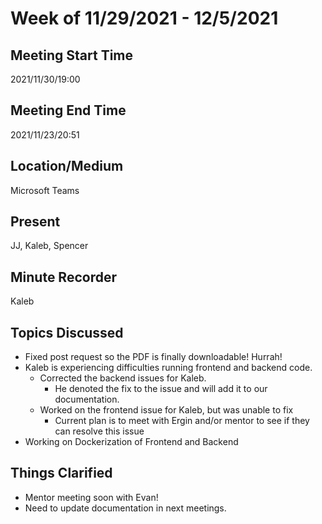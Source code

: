 # Week of 11/29/2021 - 12/5/2021

## Meeting Start Time

2021/11/30/19:00

## Meeting End Time

2021/11/23/20:51

## Location/Medium

Microsoft Teams

## Present

JJ, Kaleb, Spencer

## Minute Recorder

Kaleb

## Topics Discussed

- Fixed post request so the PDF is finally downloadable! Hurrah!
- Kaleb is experiencing difficulties running frontend and backend code.
  - Corrected the backend issues for Kaleb.
    - He denoted the fix to the issue and will add it to our documentation.
  - Worked on the frontend issue for Kaleb, but was unable to fix
    - Current plan is to meet with Ergin and/or mentor to see if they can resolve this issue
- Working on Dockerization of Frontend and Backend

## Things Clarified

- Mentor meeting soon with Evan!
- Need to update documentation in next meetings.
